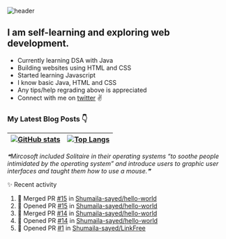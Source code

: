 ![header](https://user-images.githubusercontent.com/107629121/197706347-d7785950-7d11-4394-b6aa-b047d5a35674.png)

                      
                    
## I am self-learning and exploring web development. 

 - Currently learning DSA with Java
 - Building websites using HTML and CSS
 - Started learning Javascript
 - I know basic Java, HTML and CSS
 - Any tips/help regrading above is appreciated
 - Connect with me on [twitter](https://twitter.com/Heyyshum) :v:



### My Latest Blog Posts 👇
<!-- HASHNODE_BLOG:START -->

<!-- HASHNODE_BLOG:END -->


 
 
 

| [![GitHub stats](https://github-readme-stats.vercel.app/api?username=Shumaila-sayed&hide=stars&show_icons=true&theme=tokyonight)](https://github.com/anuraghazra/github-readme-stats) | [![Top Langs](https://github-readme-stats.vercel.app/api/top-langs/?username=Shumaila-sayed&theme=tokyonight)](https://github.com/anuraghazra/github-readme-stats) |
| ------------ | ------------ |






<!--STARTS_HERE_QUOTE_README-->
<i>❝Mircosoft included Solitaire in their operating systems “to soothe people intimidated by the operating system” and introduce users to graphic user interfaces and taught them how to use a mouse.❞</i>
<!--ENDS_HERE_QUOTE_README-->







:sparkles: Recent activity
<!--START_SECTION:activity-->
1. 🎉 Merged PR [#15](https://github.com/Shumaila-sayed/hello-world/pull/15) in [Shumaila-sayed/hello-world](https://github.com/Shumaila-sayed/hello-world)
2. 💪 Opened PR [#15](https://github.com/Shumaila-sayed/hello-world/pull/15) in [Shumaila-sayed/hello-world](https://github.com/Shumaila-sayed/hello-world)
3. 🎉 Merged PR [#14](https://github.com/Shumaila-sayed/hello-world/pull/14) in [Shumaila-sayed/hello-world](https://github.com/Shumaila-sayed/hello-world)
4. 💪 Opened PR [#14](https://github.com/Shumaila-sayed/hello-world/pull/14) in [Shumaila-sayed/hello-world](https://github.com/Shumaila-sayed/hello-world)
5. 💪 Opened PR [#1](https://github.com/Shumaila-sayed/LinkFree/pull/1) in [Shumaila-sayed/LinkFree](https://github.com/Shumaila-sayed/LinkFree)
<!--END_SECTION:activity-->
